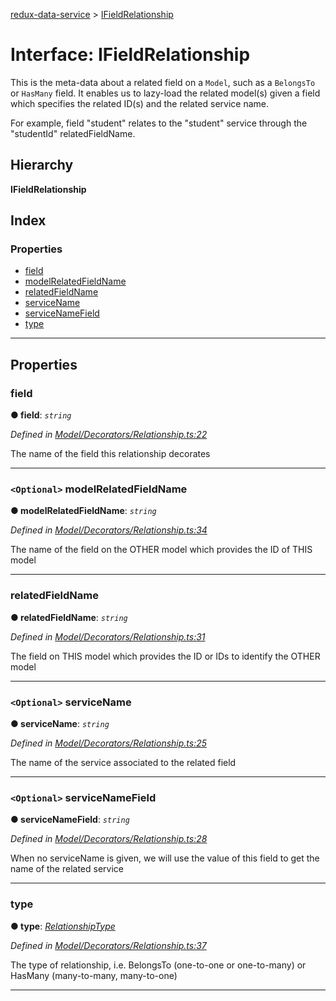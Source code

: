 [redux-data-service](../README.md) > [IFieldRelationship](../interfaces/ifieldrelationship.md)

# Interface: IFieldRelationship

This is the meta-data about a related field on a `Model`, such as a `BelongsTo` or `HasMany` field. It enables us to lazy-load the related model(s) given a field which specifies the related ID(s) and the related service name.

For example, field "student" relates to the "student" service through the "studentId" relatedFieldName.

## Hierarchy

**IFieldRelationship**

## Index

### Properties

* [field](ifieldrelationship.md#field)
* [modelRelatedFieldName](ifieldrelationship.md#modelrelatedfieldname)
* [relatedFieldName](ifieldrelationship.md#relatedfieldname)
* [serviceName](ifieldrelationship.md#servicename)
* [serviceNameField](ifieldrelationship.md#servicenamefield)
* [type](ifieldrelationship.md#type)

---

## Properties

<a id="field"></a>

###  field

**● field**: *`string`*

*Defined in [Model/Decorators/Relationship.ts:22](https://github.com/Rediker-Software/redux-data-service/blob/6c3666b/src/Model/Decorators/Relationship.ts#L22)*

The name of the field this relationship decorates

___
<a id="modelrelatedfieldname"></a>

### `<Optional>` modelRelatedFieldName

**● modelRelatedFieldName**: *`string`*

*Defined in [Model/Decorators/Relationship.ts:34](https://github.com/Rediker-Software/redux-data-service/blob/6c3666b/src/Model/Decorators/Relationship.ts#L34)*

The name of the field on the OTHER model which provides the ID of THIS model

___
<a id="relatedfieldname"></a>

###  relatedFieldName

**● relatedFieldName**: *`string`*

*Defined in [Model/Decorators/Relationship.ts:31](https://github.com/Rediker-Software/redux-data-service/blob/6c3666b/src/Model/Decorators/Relationship.ts#L31)*

The field on THIS model which provides the ID or IDs to identify the OTHER model

___
<a id="servicename"></a>

### `<Optional>` serviceName

**● serviceName**: *`string`*

*Defined in [Model/Decorators/Relationship.ts:25](https://github.com/Rediker-Software/redux-data-service/blob/6c3666b/src/Model/Decorators/Relationship.ts#L25)*

The name of the service associated to the related field

___
<a id="servicenamefield"></a>

### `<Optional>` serviceNameField

**● serviceNameField**: *`string`*

*Defined in [Model/Decorators/Relationship.ts:28](https://github.com/Rediker-Software/redux-data-service/blob/6c3666b/src/Model/Decorators/Relationship.ts#L28)*

When no serviceName is given, we will use the value of this field to get the name of the related service

___
<a id="type"></a>

###  type

**● type**: *[RelationshipType](../enums/relationshiptype.md)*

*Defined in [Model/Decorators/Relationship.ts:37](https://github.com/Rediker-Software/redux-data-service/blob/6c3666b/src/Model/Decorators/Relationship.ts#L37)*

The type of relationship, i.e. BelongsTo (one-to-one or one-to-many) or HasMany (many-to-many, many-to-one)

___


